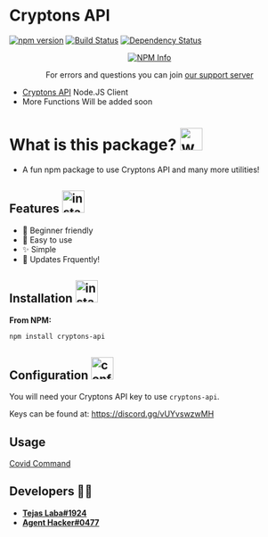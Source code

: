 # Cryptons API
[![npm version](https://badge.fury.io/js/cryptons-api.svg)](https://www.npmjs.com/package/cryptons-api)
[![Build Status](https://travis-ci.org/AgentHackerYT/cryptons-api.svg?branch=main)](https://travis-ci.org/AgentHackerYT/cryptons-api)
[![Dependency Status](https://david-dm.org/AgentHackerYT/cryptons-api.svg)](https://david-dm.org/AgentHackerYT/cryptons-api)

<div align="center">
  <p>
    <a href="https://nodei.co/npm/cryptons-api
/"><img src="https://nodei.co/npm/cryptons-api.png?downloads=true&stars=true" alt="NPM Info" /></a>
  </p>
</div>

<div align="center">
 <p>
 For errors and questions you can join <a href="https://discord.gg/vUYvswzwMH">our support server</a></p>
</div>

- [Cryptons API](https://cryptons.ga/) Node.JS Client
- More Functions Will be added soon

# What is this package? <img src = "https://cdn.discordapp.com/emojis/854915298724282379.gif?v=1" alt="what" width=40>

- A fun npm package to use Cryptons API and many more utilities!

## Features <img src = "https://cdn.discordapp.com/emojis/815135700063879219.gif?v=1" alt="install" width=40>
- 🧑 Beginner friendly
- 🎉 Easy to use
- ✨ Simple
- 🔘 Updates Frquently!

## Installation <img src = "https://cdn.discordapp.com/emojis/852546107279147028.gif?v=1" alt="install" width=40>

**From NPM:**
```sh
npm install cryptons-api
```

## Configuration <img src = "https://cdn.discordapp.com/emojis/830498299584446494.gif?v=1" alt="config" width=40>

You will need your Cryptons API key to use `cryptons-api`.

Keys can be found at: https://discord.gg/vUYvswzwMH

## Usage
[Covid Command](./main/covid.md)

## Developers 👨‍💻
- **[Tejas Laba#1924](https://github.com/TajuModding)**
- **[Agent Hacker#0477](https://github.com/AgentHackerYT)**
